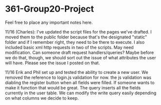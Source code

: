 # 361-Group20-Project

Feel free to place any important notes here.

11/16 (Charles):  I've updated the script files for the pages we've drafted.  I moved them to the public folder because that's the 
  designated "static" folder and if I remember right, they need to be there to execute.
  I also included basic xml http requests in two of the scripts.  May need modification.  Can someone draft request handlers/queries?
  Maybe before we do that, though, we should sort out the issue of what attributes the user will have.  Please see the issue
  I posted on that.

11/16 Erik and Phil set up and tested the ability to create a new user.  We removed the reference to login.js validation for now. the js validation was diabling the register button when all fields were filled. If someone wants to make it function that would be great.  The query inserts all the fields currently in the user table.  We can modify the write query easily depending on what columns we decide to keep. 
